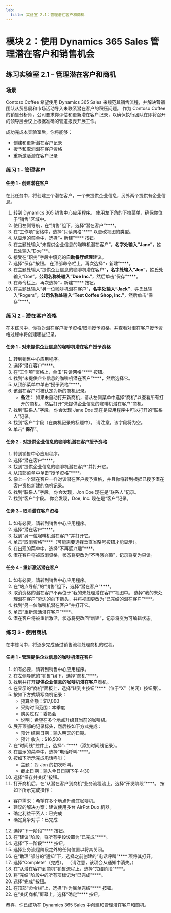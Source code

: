 ```yaml
---
lab:
  title: 实验室 2.1：管理潜在客户和商机
---
```


# 模块 2：使用 Dynamics 365 Sales 管理潜在客户和销售机会

## 练习实验室 2.1 – 管理潜在客户和商机

### 场景
Contoso Coffee 希望使用 Dynamics 365 Sales 来规范其销售流程，并解决营销团队从贸易展和市场活动导入未联系潜在客户的积压问题。 作为 Contoso Coffee 的销售分析师，公司要求你评估和更新潜在客户记录，以确保执行团队在即将召开的领导层会议上根据准确的管道报表开展工作。

成功完成本实验室后，你将能够：
- 创建和更新潜在客户记录
- 授予和取消潜在客户资格
- 重新激活潜在客户记录

### 练习 1 - 管理客户

#### 任务 1 - 创建潜在客户
在此任务中，将创建三个潜在客户，一个未提供企业信息，另外两个提供有企业信息。
1. 转到 Dynamics 365 销售中心应用程序。 使用左下角的下拉菜单，确保你位于“销售”区域中。
2. 使用左侧导航，在“销售”组下，选择“潜在客户”****。
3. 在“工作项”窗格中，选择“只读网格”**** 以更改视图的类型。
4. 从显示的菜单中，选择“+ 新建”**** 按钮。
5. 在主题处输入“未提供企业信息的咖啡机潜在客户”**，名字处输入“Jane”**，姓氏处输入“Doe”**。
6. 接受在“职务”字段中填充的**自助餐厅经理**建议。
7. 选择“保存”按钮。 在顶部命令栏上，再次选择“+ 新建”****。
8. 在主题处输入“提供企业信息的咖啡机潜在客户”**，名字处输入“Jon”**，姓氏处输入“Doe”**，公司名称处输入“Doe Inc.”**，然后单击“保存”****。
9. 在命令栏上，再次选择“+ 新建”**** 按钮。
10. 在主题处输入“另一位咖啡机潜在客户”**，名字处输入“Jack”**，姓氏处输入“Rogers”**，公司名称处输入“Test Coffee Shop, Inc.”**，然后单击“保存”****。

### 练习 2 – 潜在客户资格
在本练习中，你将对潜在客户授予资格/取消授予资格，并查看对潜在客户授予资格过程中将创建哪些记录。

#### 任务 1 - 对未提供企业信息的咖啡机潜在客户授予资格
1. 转到销售中心应用程序。
2. 选择“潜在客户”****。
3. 在“工作项”窗格上，单击“只读网格”**** 按钮。
4. 找到“未提供企业信息的咖啡机潜在客户”****，然后选择它。
5. 从顶部菜单中单击“授予资格”****。
6. 该潜在客户将被认定为新的商机记录。
   - **备注：** 如果未自动打开新商机，请从左侧菜单中选择“商机”以查看所有打开的商机。 然后打开“未提供企业信息的咖啡机潜在客户”商机。
7. 找到“联系人”字段。 你会发现 Jane Doe 现在是应用程序中可以打开的“联系人”记录。
8. 找到“客户”字段（在商机记录的标题中）。 请注意，该字段将为空。
9. 单击“ **保存**”。

#### 任务 2 - 对提供企业信息的咖啡机潜在客户授予资格
1. 转到销售中心应用程序。
2. 选择“潜在客户”****。
3. 找到“提供企业信息的咖啡机潜在客户”并打开它。
4. 从顶部菜单中单击“授予资格”****。
5. 像上一个潜在客户一样对该潜在客户授予资格，并且你将转到根据已授予潜在客户资格新建的商机记录。
6. 找到“联系人”字段。 你会发现，Jon Doe 现在是“联系人”记录。
7. 找到“客户”字段。 你会发现，Doe, Inc. 现在是“客户”记录。

#### 任务 3 – 取消潜在客户资格
1. 如有必要，请转到销售中心应用程序。
2. 选择“潜在客户”****。
3. 找到“另一位咖啡机潜在客户”并打开它。
4. 单击“取消资格”****（可能需要选择垂直省略号按钮才能显示）。
5. 在出现的菜单中，选择“不再感兴趣”****。
6. 潜在客户将被取消资格，状态将更改为“不再感兴趣”，记录将变为只读。

#### 任务 4 – 重新激活潜在客户
1. 如有必要，请转到销售中心应用程序。
2. 在“站点导航”的“销售”组下，选择“潜在客户”****。
3. 取消资格的潜在客户不再位于“我的未处理潜在客户”视图中。 选择“我的未处理潜在客户”旁边的向下箭头，并将视图更改为“已完结的潜在客户”****。
4. 找到“另一位咖啡机潜在客户”并打开它。
5. 单击“重新激活潜在客户”****。
6. 潜在客户将被重新激活，状态将更改回“新建”，记录将变为可编辑状态。

### 练习 3 - 使用商机
在本练习中，将逐步完成通过销售流程处理商机的过程。

#### 任务 1 - 管理提供企业信息的咖啡机潜在客户
1. 如有必要，请转到销售中心应用程序。
2. 在左侧导航的“销售”组下，选择“商机”****。
3. 找到并打开**提供企业信息的咖啡机潜在客户**商机。
4. 在显示的“商机”面板上，选择“转到主按钮”****（位于“X”（关闭）按钮旁）。
5. 按如下方式填写商机记录：
   - 预算金额：$17,000
   - 采购时间范围：本季度
   - 购买过程：委员会
   - 说明：希望在多个地点升级其当前的咖啡机。
6. 展开顶部的记录标头，然后按如下方式完成：
   - 预计 结束日期：输入明天的日期。
   - 预计 收入：$16,500
7. 在“时间线”控件上，选择“+”****（添加时间线记录）。
8. 在显示的菜单中，选择“电话呼叫”****。
9. 按如下所示完成电话呼叫：
   - 主题：对 Jon 的初次呼叫。
   - 截止日期：输入今日日期下午 4:30
10. 选择“保存并关闭”按钮。
11. 打开商机后，在“从潜在客户到商机”业务流程流上，选择“开发阶段”****。 按如下所示完成操作：
   - 客户需求：希望在多个地点升级其咖啡机。
   - 建议的解决方案：建议使用多台 AirPot Duo 机器。
   - 确定利益干系人：已完成
   - 确定竞争对手：已完成
12. 选择“下一阶段”**** 按钮。
13. 在“建议”阶段，将所有字段设置为“已完成”****。
14. 选择“下一阶段”**** 按钮。
15. 选择业务流程阶段之外的任何位置以将其关闭。
16. 在“助理”部分的“通知”下，选择之前创建的“电话呼叫”**** 项将其打开。
17. 选择“Complete”（完成）。 （请注意，该项会从通知中消失。）
18. 在“从潜在客户到商机”销售流程上，选择“完结阶段”****。
19. 将“完结”阶段中的所有项标记为“已完成”****。
20. 选择“完成”按钮。
21. 在顶部“命令栏”上，选择“作为赢单完结”**** 按钮。
22. 在“关闭商机”屏幕上，选择“确定”**** 按钮。

恭喜，你已成功在 Dynamics 365 Sales 中创建和管理潜在客户和商机。
